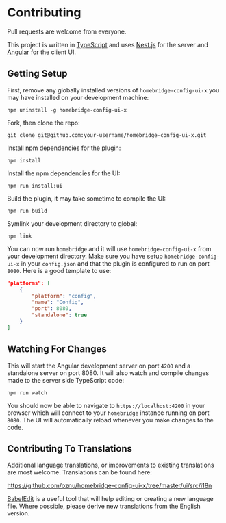 # Contributing

Pull requests are welcome from everyone.

This project is written in [TypeScript](https://www.typescriptlang.org/) and uses [Nest.js](https://nestjs.com/) for the server and [Angular](https://angular.io/) for the client UI.

## Getting Setup

First, remove any globally installed versions of `homebridge-config-ui-x` you may have installed on your development machine:

```
npm uninstall -g homebridge-config-ui-x
```

Fork, then clone the repo:

```
git clone git@github.com:your-username/homebridge-config-ui-x.git
```

Install npm dependencies for the plugin:

```
npm install
```

Install the npm dependencies for the UI:

```
npm run install:ui
```

Build the plugin, it may take sometime to compile the UI:

```
npm run build
```

Symlink your development directory to global:

```
npm link
```

You can now run `homebridge` and it will use `homebridge-config-ui-x` from your development directory. Make sure you have setup `homebridge-config-ui-x` in your `config.json` and that the plugin is configured to run on port `8080`. Here is a good template to use:

```json
"platforms": [
    {
        "platform": "config",
        "name": "Config",
        "port": 8080,
        "standalone": true
    }
]
```

## Watching For Changes

This will start the Angular development server on port `4200` and a standalone server on port 8080. It will also watch and compile changes made to the server side TypeScript code:

```
npm run watch
```

You should now be able to navigate to `https://localhost:4200` in your browser which will connect to your `homebridge` instance running on port `8080`. The UI  will automatically reload whenever you make changes to the code.

## Contributing To Translations

Additional language translations, or improvements to existing translations are most welcome.  Translations can be found here: 

https://github.com/oznu/homebridge-config-ui-x/tree/master/ui/src/i18n

[BabelEdit](https://www.codeandweb.com/babeledit) is a useful tool that will help editing or creating a new language file. Where possible, please derive new translations from the English version.
